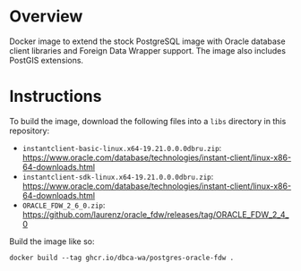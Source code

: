 # Overview

Docker image to extend the stock PostgreSQL image with Oracle database client
libraries and Foreign Data Wrapper support. The image also includes PostGIS
extensions.

# Instructions

To build the image, download the following files into a `libs` directory in this
repository:

* `instantclient-basic-linux.x64-19.21.0.0.0dbru.zip`: https://www.oracle.com/database/technologies/instant-client/linux-x86-64-downloads.html
* `instantclient-sdk-linux.x64-19.21.0.0.0dbru.zip`: https://www.oracle.com/database/technologies/instant-client/linux-x86-64-downloads.html
* `ORACLE_FDW_2_6_0.zip`: https://github.com/laurenz/oracle_fdw/releases/tag/ORACLE_FDW_2_4_0

Build the image like so:

```console
docker build --tag ghcr.io/dbca-wa/postgres-oracle-fdw .
```
